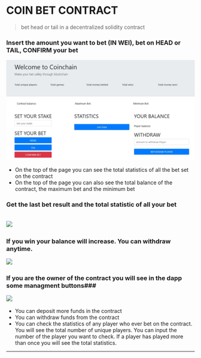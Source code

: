 # COIN BET CONTRACT

> bet head or tail in a decentralized solidity contract



### Insert the amount you want to bet (IN WEI), bet on HEAD or TAIL, CONFIRM your bet ###


![](coin_contract1.JPG)


- On the top of the page you can see the total statistics of all the bet set on the contract
- On the top of the page you can also see the total balance of the contract, the maximum bet and the minimum bet


### Get the last bet result and the total statistic of all your bet ###
![](cd2.JPG)
- 

 
 ### If you win your balance will increase. You can withdraw anytime.  ###
 ![](cd3.JPG)
 
 ### If you are the owner of the contract you will see in the dapp some managment buttons###
 ![](cd3.JPG)
 
 - You can deposit more funds in the contract
 - You can withdraw funds from the contract
 - You can check the statistics of any player who ever bet on the contract. You will see the total number of unique players.
   You can input the number of the player you want to check. If a player has played more than once you will see the total statistics.
   
   

---

